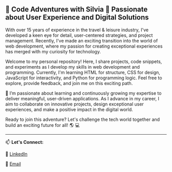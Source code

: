 ## 🌟 Code Adventures with Silvia 🌟 Passionate about User Experience and Digital Solutions

With over 15 years of experience in the travel & leisure industry, I've developed a keen eye for detail, user-centered strategies, and project management. Recently, I've made an exciting transition into the world of web development, where my passion for creating exceptional experiences has merged with my curiosity for technology. 

Welcome to my personal repository! Here, I share projects, code snippets, and experiments as I develop my skills in web development and programming. Currently, I'm learning HTML for structure, CSS for design, JavaScript for interactivity, and Python for programming logic. Feel free to explore, provide feedback, and join me on this exciting path.

🚀 I’m passionate about learning and continuously growing my expertise to deliver meaningful, user-driven applications.
As I advance in my career, I aim to collaborate on innovative projects, design exceptional user experiences, and make a positive impact in the digital world.

Ready to join this adventure? Let's challenge the tech world together and build an exciting future for all! 🌎 💻

---
 📫 **Let's Connect:**
 
🔗 [LinkedIn](https://www.linkedin.com/in/silvia-pineda-rios)

📧 [Email](mailto:silvypao.04@gmail.com)




<!--
**SilvyPao04/SilvyPao04** is a ✨ _special_ ✨ repository because its `README.md` (this file) appears on your GitHub profile.

Here are some ideas to get you started:

- 🔭 I’m currently working on ...
- 🌱 I’m currently learning ...
- 👯 I’m looking to collaborate on ...
- 🤔 I’m looking for help with ...
- 💬 Ask me about ...
- 📫 How to reach me: ...
- 😄 Pronouns: ...
- ⚡ Fun fact: ...
-->
